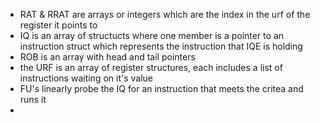 
 - RAT & RRAT are arrays or integers which are the index in the urf of the register it points to
 - IQ is an array of structucts where one member is a pointer to an instruction struct which represents the instruction that IQE is holding
 - ROB is an array with head and tail pointers 
 - the URF is an array of register structures, each includes a list of instructions waiting on it's value
 - FU's linearly probe the IQ for an instruction that meets the critea and runs it
 - 
